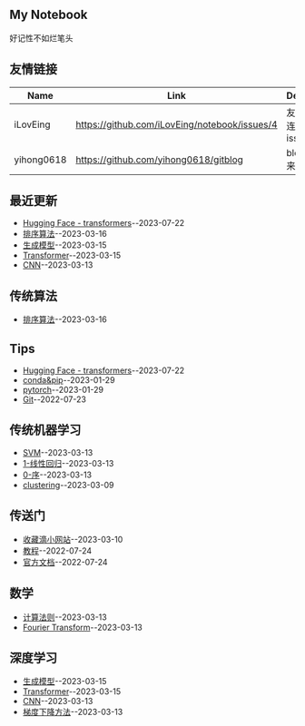 ## My Notebook
好记性不如烂笔头
## 友情链接
| Name | Link | Desc | 
 | ---- | ---- | ---- |
| iLovEing | https://github.com/iLovEing/notebook/issues/4 | 友情连接issue |
| yihong0618 | https://github.com/yihong0618/gitblog | blog来源 |
## 最近更新
- [Hugging Face - transformers](https://github.com/iLovEing/notebook/issues/21)--2023-07-22
- [排序算法](https://github.com/iLovEing/notebook/issues/20)--2023-03-16
- [生成模型](https://github.com/iLovEing/notebook/issues/19)--2023-03-15
- [Transformer](https://github.com/iLovEing/notebook/issues/18)--2023-03-15
- [CNN](https://github.com/iLovEing/notebook/issues/17)--2023-03-13
## 传统算法
- [排序算法](https://github.com/iLovEing/notebook/issues/20)--2023-03-16
## Tips
- [Hugging Face - transformers](https://github.com/iLovEing/notebook/issues/21)--2023-07-22
- [conda&pip](https://github.com/iLovEing/notebook/issues/8)--2023-01-29
- [pytorch](https://github.com/iLovEing/notebook/issues/7)--2023-01-29
- [Git](https://github.com/iLovEing/notebook/issues/3)--2022-07-23
## 传统机器学习
- [SVM](https://github.com/iLovEing/notebook/issues/15)--2023-03-13
- [1-线性回归](https://github.com/iLovEing/notebook/issues/14)--2023-03-13
- [0-序](https://github.com/iLovEing/notebook/issues/13)--2023-03-13
- [clustering](https://github.com/iLovEing/notebook/issues/9)--2023-03-09
## 传送门
- [收藏滴小网站](https://github.com/iLovEing/notebook/issues/10)--2023-03-10
- [教程](https://github.com/iLovEing/notebook/issues/6)--2022-07-24
- [官方文档](https://github.com/iLovEing/notebook/issues/5)--2022-07-24
## 数学
- [计算法则](https://github.com/iLovEing/notebook/issues/12)--2023-03-13
- [Fourier Transform](https://github.com/iLovEing/notebook/issues/11)--2023-03-13
## 深度学习
- [生成模型](https://github.com/iLovEing/notebook/issues/19)--2023-03-15
- [Transformer](https://github.com/iLovEing/notebook/issues/18)--2023-03-15
- [CNN](https://github.com/iLovEing/notebook/issues/17)--2023-03-13
- [梯度下降方法](https://github.com/iLovEing/notebook/issues/16)--2023-03-13
